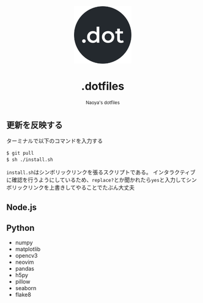 <div align="center">
  <img src=".github/dotfile.png" width="150px">
  <h1 align="center">.dotfiles</h1>
  <sup align="center">Naoya's dotfiles</sup>
</div>

## 更新を反映する

ターミナルで以下のコマンドを入力する

```sh
$ git pull
$ sh ./install.sh
```

`install.sh`はシンボリックリンクを張るスクリプトである。
インタラクティブに確認を行うようにしているため、`replace?`とか聞かれたら`yes`と入力してシンボリックリンクを上書きしてやることでたぶん大丈夫

## Node.js

## Python

- numpy
- matplotlib
- opencv3
- neovim
- pandas
- h5py
- pillow
- seaborn
- flake8
